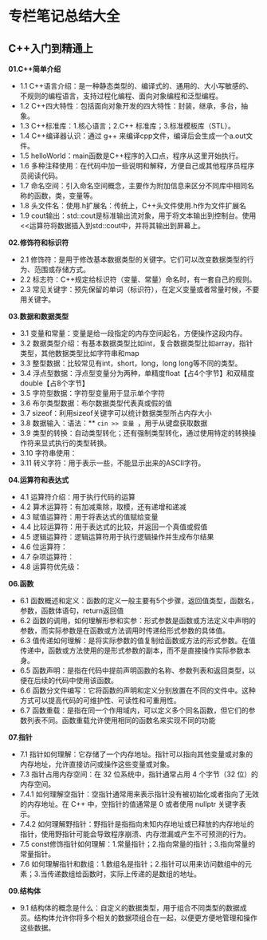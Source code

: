 # 专栏笔记总结大全


## C++入门到精通上

**01.C++简单介绍**

- 1.1 C++语言介绍：是一种静态类型的、编译式的、通用的、大小写敏感的、不规则的编程语言，支持过程化编程、面向对象编程和泛型编程。 
- 1.2 C++四大特性：包括面向对象开发的四大特性：封装，继承，多台，抽象。 
- 1.3 C++标准库：1.核心语言；2.C++ 标准库；3.标准模板库（STL）。 
- 1.4 C++编译器认识：通过 g++ 来编译cpp文件，编译后会生成一个a.out文件。 
- 1.5 helloWorld：main函数是C++程序的入口点，程序从这里开始执行。 
- 1.6 多种注释使用：在代码中加一些说明和解释，方便自己或其他程序员程序员阅读代码。 
- 1.7 命名空间：引入命名空间概念，主要作为附加信息来区分不同库中相同名称的函数，类，变量等。 
- 1.8 头文件名：使用.h扩展名：传统上，C++头文件使用.h作为文件扩展名 
- 1.9 cout输出：std::cout是标准输出流对象，用于将文本输出到控制台。使用<<运算符将数据插入到std::cout中，并将其输出到屏幕上。

**02.修饰符和标识符**

- 2.1 修饰符：是用于修改基本数据类型的关键字。它们可以改变数据类型的行为、范围或存储方式。
- 2.2 标志符：C++规定给标识符（变量、常量）命名时，有一套自己的规则。
- 2.3 常见关键字：预先保留的单词（标识符），在定义变量或者常量时候，不要用关键字。

**03.数据和数据类型**

- 3.1 变量和常量：变量是给一段指定的内存空间起名，方便操作这段内存。
- 3.2 数据类型介绍：有基本数据类型比如int，复合数据类型比如array，指针类型，其他数据类型比如字符串和map
- 3.3 整型数据：比较常见有int，short，long，long long等不同的类型。
- 3.4 浮点型数据：浮点型变量分为两种，单精度float【占4个字节】和双精度double【占8个字节】
- 3.5 字符型数据：字符型变量用于显示单个字符
- 3.6 布尔类型数据：布尔数据类型代表真或假的值
- 3.7 sizeof：利用sizeof关键字可以统计数据类型所占内存大小
- 3.8 数据输入：语法：** `cin >> 变量 `，用于从键盘获取数据
- 3.9 类型的转换：自动类型转化；还有强制类型转化，通过使用特定的转换操作符来显式执行的类型转换。
- 3.10 字符串使用：
- 3.11 转义字符：用于表示一些，不能显示出来的ASCII字符。

**04.运算符和表达式**

- 4.1 运算符介绍：用于执行代码的运算
- 4.2 算术运算符：有加减乘除，取模，还有递增和递减
- 4.3 赋值运算符：用于将表达式的值赋给变量
- 4.4 比较运算符：用于表达式的比较，并返回一个真值或假值
- 4.5 逻辑运算符：逻辑运算符用于执行逻辑操作并生成布尔结果
- 4.6 位运算符：
- 4.7 杂项运算符：
- 4.8 运算符优先级：

**06.函数**

- 6.1 函数概述和定义：函数的定义一般主要有5个步骤，返回值类型，函数名，参数，函数体语句，return返回值
- 6.2 函数的调用，如何理解形参和实参：形式参数是函数或方法定义中声明的参数，而实际参数是在函数或方法调用时传递给形式参数的具体值。
- 6.3 值传递如何理解：是将实际参数的值复制给函数或方法的形式参数。在值传递中，函数或方法使用的是形式参数的副本，而不是直接操作实际参数本身。
- 6.5 函数声明：是指在代码中提前声明函数的名称、参数列表和返回类型，以便在后续的代码中使用该函数。
- 6.6 函数分文件编写：它将函数的声明和定义分别放置在不同的文件中。这种方式可以提高代码的可维护性、可读性和可重用性。
- 6.7 函数重载：是指在同一个作用域内，可以定义多个同名函数，但它们的参数列表不同。函数重载允许使用相同的函数名来实现不同的功能

**07.指针**

- 7.1 指针如何理解：它存储了一个内存地址。指针可以指向其他变量或对象的内存地址，允许直接访问或操作这些变量或对象。
- 7.3 指针占用内存空间：在 32 位系统中，指针通常占用 4 个字节（32 位）的内存空间。
- 7.4.1 如何理解空指针：空指针通常用来表示指针没有被初始化或者指向了无效的内存地址。在 C++ 中，空指针的值通常是 0 或者使用 nullptr 关键字表示。
- 7.4.2 如何理解野指针：野指针是指指向未知内存地址或已释放的内存地址的指针，使用野指针可能会导致程序崩溃、内存泄漏或产生不可预测的行为。
- 7.5 const修饰指针如何理解：1.常量指针；2.指向常量的指针；3.指向常量的常量指针。
- 7.6 如何理解指针和数组：1.数组名是指针；2.指针可以用来访问数组中的元素；3.当传递数组给函数时，实际上传递的是数组的地址。



**09.结构体**

- 9.1 结构体的概念是什么：自定义的数据类型，用于组合不同类型的数据成员。结构体允许你将多个相关的数据项组合在一起，以便更方便地管理和操作这些数据。







